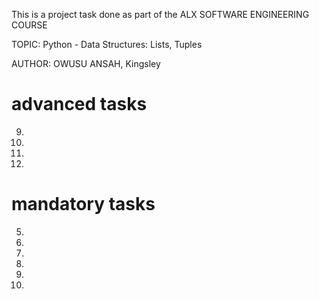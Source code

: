 This is a project task done as part of the ALX SOFTWARE ENGINEERING COURSE

TOPIC: Python - Data Structures: Lists, Tuples

AUTHOR: OWUSU ANSAH, Kingsley

# advanced tasks

9. 

8. 

7. 

6. 

# mandatory tasks

5. 

4. 

3. 

2. 

1. 

0. 
